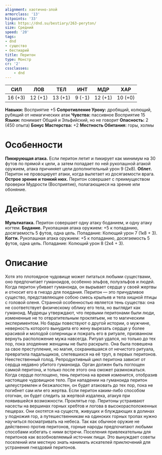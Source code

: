 ```yaml
---
alignment: хаотично-злой
armorclass: '13'
hitpoints: '33'
link: https://dnd.su/bestiary/263-peryton/
size: Средний
speed: '20'
tags:
- dnd
- существо
- бестиарий
title: Перитон
type: Монстр
cr: '2'
cssclasses:
    - dnd
---
```



| СИЛ | ЛОВ | ТЕЛ | ИНТ | МДР | ХАР |
|---|---|---|---|---|---|
| 16 (+3) | 12 (+1) | 13 (+1) | 9 (-1) | 12 (+1) | 10 (+0) |
**Навыки:** Восприятие +5
**Сопротивление Урону:** дробящий, колющий, рубящий от немагических атак
**Чувства:** пассивное Восприятие 15
**Языки:** понимает Общий и Эльфийский, но не говорит
**Опасность:** 2 (450 опыта)
**Бонус Мастерства:** +2
**Местность Обитания:** горы, холмы


# Особенности
**Пикирующая атака.** Если перитон летит и пикирует как минимум на 30 футов по прямой к цели, а затем попадает по ней рукопашной атакой оружием, атака причиняет цели дополнительный урон 9 (2к8).
**Облет.** Перитон не провоцирует атаки, когда вылетает из досягаемости врага.
**Острое зрение и тонкий нюх.** Перитон совершает с преимуществом проверки Мудрости (Восприятие), полагающиеся на зрение или обоняние.


# Действия
**Мультиатака.** Перитон совершает одну атаку боданием, и одну атаку когтем.
**Бодание.** Рукопашная атака оружием: +5 к попаданию, досягаемость 5 футов, одна цель. Попадание: Колющий урон 7 (1к8 + 3).
**Когти.** Рукопашная атака оружием: +5 к попаданию, досягаемость 5 футов, одна цель. Попадание: Колющий урон 8 (2к4 + 3).


# Описание
Хотя это плотоядное чудовище может питаться любыми существами, оно предпочитает гуманоидов, особенно эльфов, полуэльфов и людей. Когда перитон убивает гуманоида, он вырывает сердце у своей жертвы и относит его в гнездо для поедания. Перитон — это причудливое существо, представляющее собою смесь крыльев и тела хищной птицы с головой оленя. Странной особенностью является тень существа: она не соответствует физическому облику его тела, но выглядит как гуманоид. Мудрецы утверждают, что первыми перитонами были люди, измененные не то отвратительным проклятьем, не то магическим экспериментом. Но барды повествуют о другой истории, о мужчине, неверность которого вынудила его жену вырезать сердце у более красивой и молодой соперницы и пожрать его в ритуале, призванном вернуть расположение мужа навсегда. Ритуал удался, но только до тех пор, пока злодеяние женщины не было раскрыто. Она была повешена за свое преступление, но магия, сохранившаяся от нечистого ритуала, превратила падальщиков, слетевшихся на её труп, в первых перитонов. Неестественный голод. Репродуктивный цикл перитона зависит от сердца недавно убитого гуманоида. Орган должен быть поглощен самкой перитона, и только после этого она сможет размножаться. Когда сердце поглощено, тень перитона на время изменится, отобразив настоящее чудовищное тело. При нападении на гуманоида перитон целеустремлен и безжалостен, он будет атаковать до тех пор, пока не погибнет сам или его жертва. Если перитон каким-либо способом отогнан, он будет следить за жертвой издалека, атакуя при появившейся возможности. Проклятье гор. Перитоны устраивают насесты на вершинах горных хребтов и логова в высокорасположенных пещерах. Они охотятся на существ, живущих и блуждающих в долинах у подножия гор, а путешественникам на одиноких горных тропах нужно научиться посматривать на небеса. Так как обычное оружие не действенно против перитонов, горные народы предпочитают любыми способами избегать с ними встречи. Поселения привлекательны для перитонов как возобновляемый источник пищи. Это вынуждает советы поселений или местную знать нанимать искателей приключений для устранения гнездовий перитонов.